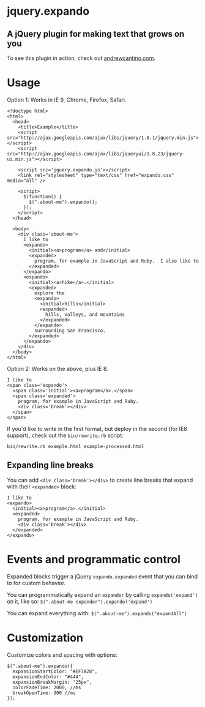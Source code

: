 # jquery.expando
## A jQuery plugin for making text that grows on you

To see this plugin in action, check out [andrewcantino.com](http://andrewcantino.com).

# Usage

Option 1: Works in IE 9, Chrome, Firefox, Safari.

    <!doctype html>
    <html>
      <head>
        <title>Example</title>
        <script src="http://ajax.googleapis.com/ajax/libs/jquery/1.8.1/jquery.min.js"></script>
        <script src="http://ajax.googleapis.com/ajax/libs/jqueryui/1.8.23/jquery-ui.min.js"></script>

        <script src='jquery.expando.js'></script>
        <link rel="stylesheet" type="text/css" href="expando.css" media="all" />

        <script>
          $(function() {
            $(".about-me").expando();
          });
        </script>
      </head>

      <body>
        <div class='about-me'>
          I like to
          <expando>
            <initial><a>program</a> and</initial>
            <expanded>
              program, for example in JavaScript and Ruby.  I also like to
            </expanded>
          </expando>
          <expando>
            <initial><a>hike</a>.</initial>
            <expanded>
              explore the
              <expando>
                <initial>hills</initial>
                <expanded>
                  hills, valleys, and mountains
                </expanded>
              </expando>
              surrounding San Francisco.
            </expanded>
          </expando>
        </div>
      </body>
    </html>

Option 2: Works on the above, plus IE 8.

    I like to
    <span class='expando'>
      <span class='initial'><a>program</a>.</span>
      <span class='expanded'>
        program, for example in JavaScript and Ruby.
        <div class='break'></div>
      </span>
    </span>

If you'd like to write in the first format, but deploy in the second (for IE8 support), check out the `bin/rewrite.rb` script:

    bin/rewrite.rb example.html example-processed.html

## Expanding line breaks

You can add `<div class='break'></div>` to create line breaks that expand with their `<expanded>` block:

    I like to
    <expando>
      <initial><a>program</a>.</initial>
      <expanded>
        program, for example in JavaScript and Ruby.
        <div class='break'></div>
      </expanded>
    </expando>

# Events and programmatic control

Expanded blocks trigger a jQuery `expando.expanded` event that you can bind to for custom behavior.

You can programmatically expand an `expander` by calling `expando('expand')` on it, like so: `$(".about-me expander").expando('expand')`

You can expand everything with: `$(".about-me").expando("expandAll")`

# Customization

Customize colors and spacing with options:

    $(".about-me").expando({
      expansionStartColor: "#EF7A28",
      expansionEndColor: "#444",
      expansionBreakMargin: "25px",
      colorFadeTime: 2000, //ms
      breakOpenTime: 300 //ms
    });
